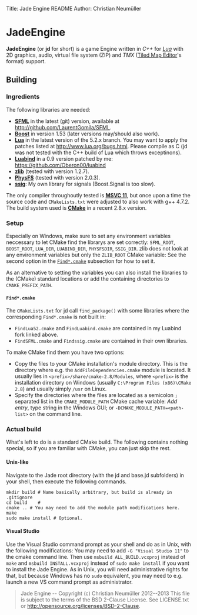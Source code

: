 Title:  Jade Engine README
Author: Christian Neumüller

JadeEngine
==========

**JadeEngine** (or **jd** for short) is a game Engine written in *C++* for
*[Lua][]* with 2D graphics, audio, virtual file system (ZIP) and *TMX*
([Tiled Map Editor][]'s format) support.


[Lua]: http://www.lua.org/
[Tiled Map Editor]: http://www.mapeditor.org/



Building
--------

### Ingredients ###

The following libraries are needed:

- **[SFML][]** in the latest (git) version, available at
  <http://github.com/LaurentGomila/SFML>.
- **[Boost][]** in version 1.53 (later versions may/should also work).
- **[Lua][]** in the latest version of the 5.2.x branch. You may want to apply
  the patches listed at <http://www.lua.org/bugs.html>. Please compile as C
  (jd was not tested with the C++ build of Lua which throws exceptinons).
- **[Luabind][]** in a 0.9 version patched by me:
  <https://github.com/Oberon00/luabind>
- **[zlib][]** (tested with version 1.2.7).
- **[PhysFS][]** (tested with version 2.0.3).
- **[ssig][]**: My own library for signals (Boost.Signal is too slow).

The only compiler throughoutly tested is **[MSVC 11][]**, but once upon a time the
source code and `CMakeLists.txt` were adjusted to also work with g++ 4.7.2.
The build system used is **[CMake][]** in a recent 2.8.x version.

[SFML]: http:/sfml-dev.org/
[Boost]: http://www.boost.org/
[Luabind]: http://www.rasterbar.com/products/luabind.html
[zlib]: http://www.zlib.net/
[PhysFS]: http://icculus.org/physfs/
[ssig]: https://github.com/Oberon00/ssig
[MSVC 11]: http://www.microsoft.com/visualstudio/eng/products/visual-studio-express-for-windows-desktop#product-express-desktop
[CMake]: http://www.cmake.org/


### Setup ###

Especially on Windows, make sure to set any environment variables neccessary to
let CMake find the librarys are set correctly: `SFML_ROOT`, `BOOST_ROOT`,
`LUA_DIR`, `LUABIND_DIR`, `PHYSFSDIR`, `SSIG_DIR`. zlib does not look at any
environment variables but only the `ZLIB_ROOT` CMake variable: See the second
option in the [`Find*.cmake`](#setcmakevar) subsection for how to set it.

As an alternative to setting the variables you can also install the libraries
to the (CMake) standard locations or add the containing directories to
`CMAKE_PREFIX_PATH`.


#### `Find*.cmake` ####
The `CMakeLists.txt` for jd call `find_package()` with some libraries where
the corresponding `Find*.cmake` is not built in:

* `FindLua52.cmake` and `FindLuabind.cmake` are contained in my Luabind fork
   linked above.
* `FindSFML.cmake` and `Findssig.cmake` are contained in their own libraries.

To make CMake find them you have two options:

* Copy the files to your CMake installation's module directory. This is the
  directory where e.g. the `AddFileDependencies.cmake` module is located. It
  usually lies in `<prefix>/share/cmake-2.8/Modules`, where `<prefix>` is the
  installation directory on Windows (usually
  `C:\Program Files (x86)\CMake 2.8`) and usually simply `/usr` on Linux.
* <a name=setcmakevar></a>Specify the directories where the files are located
  as a semicolon `;` separated list in the `CMAKE_MODULE_PATH` CMake cache
  variable: *Add entry*, type string in the Windows GUI;
  or `-DCMAKE_MODULE_PATH=<path-list>` on the command line.

### Actual build ###

What's left to do is a standard CMake build. The following contains nothing
special, so if you are familiar with CMake, you can just skip the rest.

#### Unix-like ####

Navigate to the Jade root directory (with the jd and base.jd subfolders) in
your shell, then execute the following commands.

    mkdir build # Name basically arbitrary, but build is already in .gitignore
    cd build    #
    cmake .. # You may need to add the module path modifications here.
    make
    sudo make install # Optional.
    
#### Visual Studio ####

Use the Visual Studio command prompt as your shell and do as in Unix, with the
following modifications: You may need to add `-G "Visual Studio 11"` to the
cmake command line. Then use `msbuild ALL_BUILD.vcxproj` instead of `make` and
`msbuild INSTALL.vcxproj` instead of `sudo make install` if you want to
install the Jade Engine. As in Unix, you will need administrative rights for
that, but because Windows has no `sudo` equivalent, you may need to e.g.
launch a new VS command prompt as administrator.


> Jade Engine -- Copyright (c) Christian Neumüller 2012--2013
> This file is subject to the terms of the BSD 2-Clause License.
> See LICENSE.txt or http://opensource.org/licenses/BSD-2-Clause.
